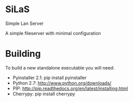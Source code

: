 <h1> SiLaS </h1>
Simple Lan Server

A simple fileserver with minimal configuration

<h1> Building </h1>

To build a new standalone executable you will need:

- Pyinstaller 2.1: pip install pyinstaller
- Python 2.7: http://www.python.org/downloads/
- PIP: http://pip.readthedocs.org/en/latest/installing.html
- Cherrypy: pip install cherrypy

